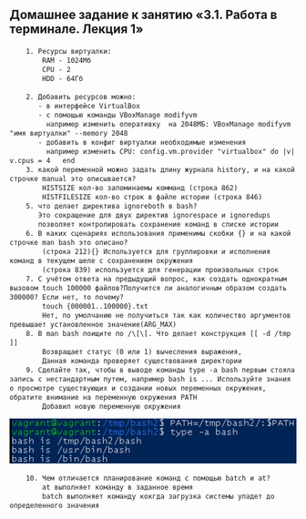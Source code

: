 ## Домашнее задание к занятию «3.1. Работа в терминале. Лекция 1»
        1. Ресурсы виртуалки:
            RAM - 1024Мб
            CPU - 2
            HDD - 64Гб
        
        2. Добавить ресурсов можно:
           - в интерфейсе VirtualBox
           - с помощью команды VBoxManage modifyvm 
             например изменить оперативку  на 2048МБ: VBoxManage modifyvm "имя виртуалки" --memory 2048
           - добавить в конфиг виртуалки необходимые изменения 
             например изменить CPU: config.vm.provider "virtualbox" do |v|   v.cpus = 4   end
        3. какой переменной можно задать длину журнала history, и на какой строчке manual это описывается?
            HISTSIZE кол-во запоминаемы комманд (строка 862)
            HISTFILESIZE кол-во строк в файле истории (строка 846)
        5. что делает директива ignoreboth в bash?
           Это сокращение для двух директив ignorespace и ignoredups
           позволяет контролировать сохранение команд в списке истории
        6. В каких сценариях использования применимы скобки {} и на какой строчке man bash это описано?
            (строка 212){} Используется для группировки и исполнения команд в текущем шеле с сохранением окружения
            (строка 839) используется для генерации произвольных строк
        7. С учётом ответа на предыдущий вопрос, как создать однократным вызовом touch 100000 файлов?Получится ли аналогичным образом создать 300000? Если нет, то почему?
            touch {000001..100000}.txt
            Нет, по умолчанию не получиться так как количество аргументов превышает установленное значение(ARG_MAX)
        8. В man bash поищите по /\[\[. Что делает конструкция [[ -d /tmp ]]
            Возвращает статус (0 или 1) вычесления выражения,
            Данная команда проверяет существования директории
        9. Сделайте так, чтобы в выводе команды type -a bash первым стояла запись с нестандартным путем, например bash is ... Используйте знания о просмотре существующих и создании новых переменных окружения, обратите внимание на переменную окружения PATH
            Добавил новую переменную окружения 
![img.png](img.png)

        10. Чем отличается планирование команд с помощью batch и at?
            at выполняет команду в заданное время
            batch выполняет команду кокгда загрузка системы упадет до определенного значения 